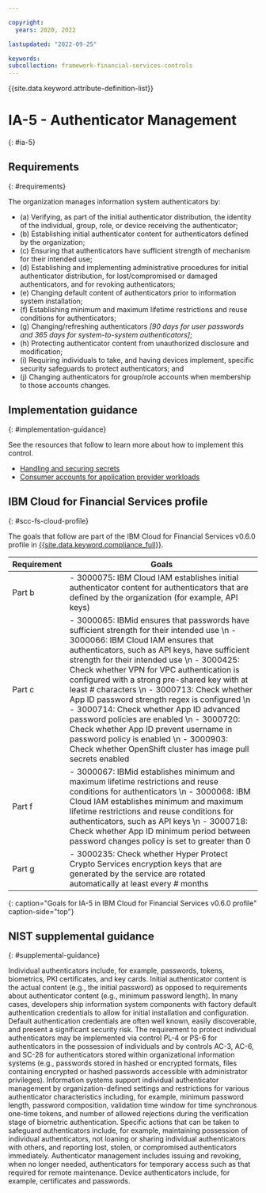 ```yaml
---

copyright:
  years: 2020, 2022

lastupdated: "2022-09-25"

keywords: 
subcollection: framework-financial-services-controls
---
```


{{site.data.keyword.attribute-definition-list}}

         
# IA-5 - Authenticator Management
{: #ia-5}

## Requirements
{: #requirements}

The organization manages information system authenticators by:

- (a) Verifying, as part of the initial authenticator distribution, the identity of the individual, group, role, or device receiving the authenticator;
- (b) Establishing initial authenticator content for authenticators defined by the organization;
- (c) Ensuring that authenticators have sufficient strength of mechanism for their intended use;
- (d) Establishing and implementing administrative procedures for initial authenticator distribution, for lost/compromised or damaged authenticators, and for revoking authenticators;
- (e) Changing default content of authenticators prior to information system installation;
- (f) Establishing minimum and maximum lifetime restrictions and reuse conditions for authenticators;
- (g) Changing/refreshing authenticators _[90 days for user passwords and 365 days for system-to-system authenticators]_;
- (h) Protecting authenticator content from unauthorized disclosure and modification;
- (i) Requiring individuals to take, and having devices implement, specific security safeguards to protect authenticators; and
- (j) Changing authenticators for group/role accounts when membership to those accounts changes.

## Implementation guidance
{: #implementation-guidance}

See the resources that follow to learn more about how to implement this control.

- [Handling and securing secrets](/docs/framework-financial-services?topic=framework-financial-services-shared-secrets)
- [Consumer accounts for application provider workloads](/docs/framework-financial-services?topic=framework-financial-services-shared-account-consumer)

## IBM Cloud for Financial Services profile
{: #scc-fs-cloud-profile}

The goals that follow are part of the IBM Cloud for Financial Services v0.6.0 profile in [{{site.data.keyword.compliance_full}}](/docs/security-compliance?topic=security-compliance-getting-started).

| Requirement | Goals |
|-------------|-------|
| Part b | - 3000075: IBM Cloud IAM establishes initial authenticator content for authenticators that are defined by the organization (for example, API keys) | 
| Part c | - 3000065: IBMid ensures that passwords have sufficient strength for their intended use \n - 3000066: IBM Cloud IAM ensures that authenticators, such as API keys, have sufficient strength for their intended use \n - 3000425: Check whether VPN for VPC authentication is configured with a strong pre-shared key with at least # characters \n - 3000713: Check whether App ID password strength regex is configured \n - 3000714: Check whether App ID advanced password policies are enabled \n - 3000720: Check whether App ID prevent username in password policy is enabled \n - 3000903: Check whether OpenShift cluster has image pull secrets enabled | 
| Part f | - 3000067: IBMid establishes minimum and maximum lifetime restrictions and reuse conditions for authenticators \n - 3000068: IBM Cloud IAM establishes minimum and maximum lifetime restrictions and reuse conditions for authenticators, such as API keys \n - 3000718: Check whether App ID minimum period between password changes policy is set to greater than 0 | 
| Part g | - 3000235: Check whether Hyper Protect Crypto Services encryption keys that are generated by the service are rotated automatically at least every # months | 
{: caption="Goals for IA-5 in IBM Cloud for Financial Services v0.6.0 profile" caption-side="top"}

## NIST supplemental guidance
{: #supplemental-guidance}

Individual authenticators include, for example, passwords, tokens, biometrics, PKI certificates, and key cards. Initial authenticator content is the actual content (e.g., the initial password) as opposed to requirements about authenticator content (e.g., minimum password length). In many cases, developers ship information system components with factory default authentication credentials to allow for initial installation and configuration. Default authentication credentials are often well known, easily discoverable, and present a significant security risk. The requirement to protect individual authenticators may be implemented via control PL-4 or PS-6 for authenticators in the possession of individuals and by controls AC-3, AC-6, and SC-28 for authenticators stored within organizational information systems (e.g., passwords stored in hashed or encrypted formats, files containing encrypted or hashed passwords accessible with administrator privileges). Information systems support individual authenticator management by organization-defined settings and restrictions for various authenticator characteristics including, for example, minimum password length, password composition, validation time window for time synchronous one-time tokens, and number of allowed rejections during the verification stage of biometric authentication. Specific actions that can be taken to safeguard authenticators include, for example, maintaining possession of individual authenticators, not loaning or sharing individual authenticators with others, and reporting lost, stolen, or compromised authenticators immediately. Authenticator management includes issuing and revoking, when no longer needed, authenticators for temporary access such as that required for remote maintenance. Device authenticators include, for example, certificates and passwords.



